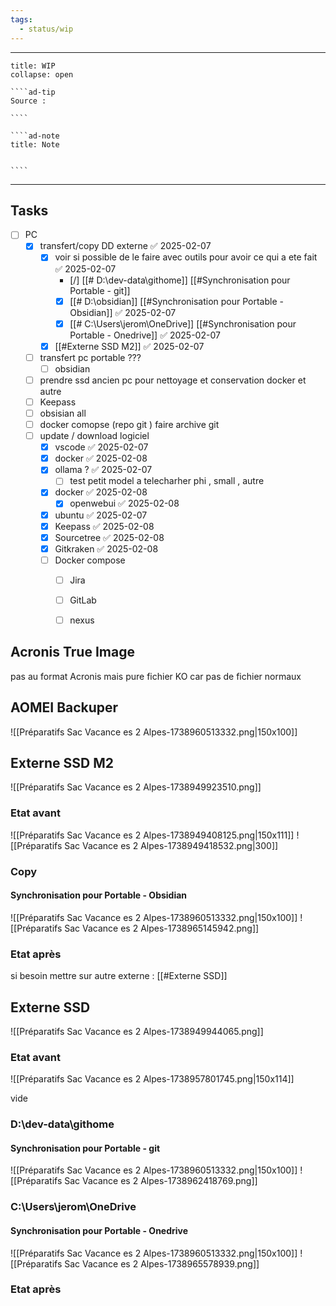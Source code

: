 ```yaml
---
tags:
  - status/wip
---
```


---
 
``````ad-example
title: WIP 
collapse: open

````ad-tip
Source : 

````

````ad-note
title: Note
 

````

``````

---
## Tasks

- [ ] PC 
	- [x] transfert/copy  DD externe ✅ 2025-02-07
		- [x] voir si possible de le faire avec outils pour avoir ce qui a ete fait ✅ 2025-02-07
			- [/] [[# D:\dev-data\githome]] [[#Synchronisation pour Portable - git]]
			- [x] [[# D:\obsidian]]  [[#Synchronisation pour Portable - Obsidian]] ✅ 2025-02-07
			- [x] [[# C:\Users\jerom\OneDrive]]  [[#Synchronisation pour Portable - Onedrive]] ✅ 2025-02-07
		- [x] [[#Externe  SSD M2]] ✅ 2025-02-07
	- [ ] transfert pc portable ??? 
		- [ ]  obsidian 
	- [ ] prendre ssd ancien pc pour nettoyage et conservation docker et autre 
	- [ ] Keepass 
	- [ ] obsisian all 
	- [ ] docker comopse (repo git ) faire archive git 
	- [ ] update / download logiciel 
		- [x] vscode ✅ 2025-02-07
		- [x] docker ✅ 2025-02-08
		- [x] ollama ? ✅ 2025-02-07
			- [ ] test petit model a telecharher phi , small , autre
		- [x] docker ✅ 2025-02-08
			- [x] openwebui ✅ 2025-02-08
		- [x] ubuntu ✅ 2025-02-07
		- [x] Keepass ✅ 2025-02-08
		- [x] Sourcetree ✅ 2025-02-08
		- [x] Gitkraken ✅ 2025-02-08
		- [ ] Docker compose 
			- [ ] Jira
			- [ ] GitLab 
			- [ ] nexus 



## Acronis True Image
pas au  format Acronis mais pure fichier 
KO car pas de fichier normaux 

## AOMEI Backuper

![[Préparatifs Sac Vacance es 2 Alpes-1738960513332.png|150x100]]


## Externe  SSD M2

![[Préparatifs Sac Vacance es 2 Alpes-1738949923510.png]]
### Etat avant 
![[Préparatifs Sac Vacance es 2 Alpes-1738949408125.png|150x111]] ![[Préparatifs Sac Vacance es 2 Alpes-1738949418532.png|300]]

### Copy 
#### Synchronisation pour Portable - Obsidian
![[Préparatifs Sac Vacance es 2 Alpes-1738960513332.png|150x100]]  ![[Préparatifs Sac Vacance es 2 Alpes-1738965145942.png]]
### Etat après


si besoin mettre sur autre externe : [[#Externe SSD]]
## Externe  SSD

![[Préparatifs Sac Vacance es 2 Alpes-1738949944065.png]]
### Etat avant 

![[Préparatifs Sac Vacance es 2 Alpes-1738957801745.png|150x114]]

vide
### D:\dev-data\githome 
#### Synchronisation pour Portable - git

![[Préparatifs Sac Vacance es 2 Alpes-1738960513332.png|150x100]]  ![[Préparatifs Sac Vacance es 2 Alpes-1738962418769.png]]

### C:\Users\jerom\OneDrive
#### Synchronisation pour Portable - Onedrive

![[Préparatifs Sac Vacance es 2 Alpes-1738960513332.png|150x100]]  ![[Préparatifs Sac Vacance es 2 Alpes-1738965578939.png]]
### Etat après



